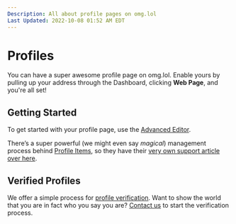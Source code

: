 ```yaml
---
Description: All about profile pages on omg.lol  
Last Updated: 2022-10-08 01:52 AM EDT
---
```


# Profiles

You can have a super awesome profile page on omg.lol. Enable yours by pulling up your address through the Dashboard, clicking **Web Page**, and you're all set!

## Getting Started

To get started with your profile page, use the [Advanced Editor](/info/advanced-editor). 

There’s a super powerful (we might even say _magical_) management process behind [Profile Items](/info/profile-items), so they have their [very own support article over here](/info/profile-items).

## Verified Profiles

We offer a simple process for [profile verification](/info/profile-verification). Want to show the world that you are in fact who you say you are? [Contact us](/info/contact) to start the verification process.
